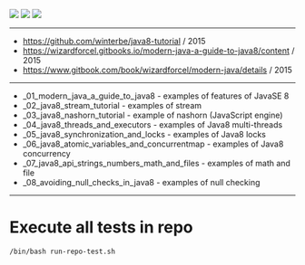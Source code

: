 ![](https://img.shields.io/badge/language-java-blue)
![](https://img.shields.io/badge/technology-java8-blue)
![](https://img.shields.io/badge/development%20year-2018-orange)

--------------------------------------------------------------------------------

- https://github.com/winterbe/java8-tutorial / 2015
- https://wizardforcel.gitbooks.io/modern-java-a-guide-to-java8/content / 2015
- https://www.gitbook.com/book/wizardforcel/modern-java/details / 2015

--------------------------------------------------------------------------------

- _01_modern_java_a_guide_to_java8 - examples of features of JavaSE 8
- _02_java8_stream_tutorial - examples of stream
- _03_java8_nashorn_tutorial - example of nashorn (JavaScript engine)
- _04_java8_threads_and_executors - examples of Java8 multi-threads
- _05_java8_synchronization_and_locks - examples of Java8 locks
- _06_java8_atomic_variables_and_concurrentmap - examples of Java8 concurrency
- _07_java8_api_strings_numbers_math_and_files - examples of math and file
- _08_avoiding_null_checks_in_java8 - examples of null checking

--------------------------------------------------------------------------------

# Execute all tests in repo

`/bin/bash run-repo-test.sh`
